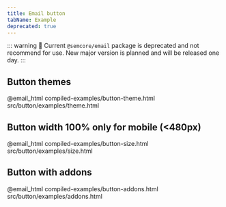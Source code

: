 ```yaml
---
title: Email button
tabName: Example
deprecated: true
---
```


::: warning
:rotating_light: Current `@semcore/email` package is deprecated and not recommend for use. New major version is planned and will be released one day.
:::

## Button themes

@email_html compiled-examples/button-theme.html src/button/examples/theme.html

## Button width 100% only for mobile (<480px)

@email_html compiled-examples/button-size.html src/button/examples/size.html

## Button with addons

@email_html compiled-examples/button-addons.html src/button/examples/addons.html
